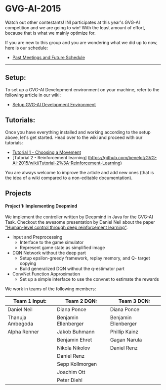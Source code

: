 # GVG-AI-2015
Watch out other contestants! INI participates at this year's GVG-AI competition and we are going to win! With the least amount of effort, because that is what we mainly optimize for.

If you are new to this group and you are wondering what we did up to now, here is our schedule:
* [Past Meetings and Future Schedule](https://github.com/benelot/GVG-AI-2015/wiki/Past-Meetings-and-Future-Schedule)


--------

## Setup:

To set up a GVG-AI Development environment on your machine, refer to the following article in our wiki:

* [Setup GVG-AI Development Environment](https://github.com/underworldguardian/GVG-AI-2015/wiki/Setup-GVG-AI-Development-Environment)


## Tutorials:

Once you have everything installed and working according to the setup above, let's get started.  Head over to the wiki and proceed with our tutorials:
* [Tutorial 1 - Choosing a Movement](https://github.com/benelot/GVG-AI-2015/wiki/Tutorial-1%3A-Choosing-a-Movement)
* [Tutorial 2 - Reinforcement learning] (https://github.com/benelot/GVG-AI-2015/wiki/Tutorial-2%3A-Reinforcement-Learning)


You are always welcome to improve the article and add new ones (that is the idea of a wiki compared to a non-editable documentation). 



## Projects

#### Project 1: Implementing Deepmind
We implement the controller written by Deepmind in Java for the GVG-AI Task. Checkout the awesome presentation by Daniel Neil about the paper ["Human-level control through deep reinforcement learning"](https://github.com/benelot/GVG-AI-2015/wiki/Past-Meetings-and-Future-Schedule#20150416-deepminds-human-level-control-through-deep-reinforcement-learning).


* Input and Preprocessing
    * Interface to the game simulator
    * Represent game state as simplified image
* DQN Network without the deep part
    * Setup epsilon-greedy framework, replay memory, and Q-
target copying
    * Build generalized DQN without the q-estimator part
* ConvNet Function Approximation
    * Set up a simple interface to use the convnet to estimate the
rewards

We work in teams of the following members:

| Team 1 Input:  | Team 2 DQN:  | Team 3 DCN:  |
|---|---|---|
Daniel Neil | Diana Ponce | Diana Ponce |
Thanuja Ambegoda | Benjamin Ellenberger | Benjamin Ellenberger |
Alpha Renner | Jakob Buhmann | Phillip Kainz |
| | Benjamin Ehret | Gagan Narula |
| | Nikola Nikolov | Daniel Renz |
| | Daniel Renz |
| | Sepp Kollmorgen |
| |Joachim Ott |
| |Peter Diehl |
